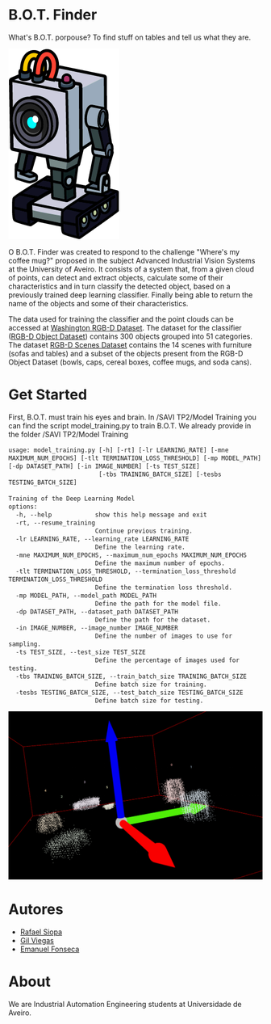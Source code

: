 
# B.O.T. Finder
What's B.O.T. porpouse? To find stuff on tables and tell us what they are.

![Image](docs/butterbot.png)

O B.O.T. Finder was created to respond to the challenge "Where's my coffee mug?" proposed in the subject Advanced Industrial Vision Systems at the University of Aveiro.
It consists of a system that, from a given cloud of points, can detect and extract objects, calculate some of their characteristics and in turn classify the detected object, based on a previously trained deep learning classifier. Finally being able to return the name of the objects and some of their characteristics.

The data used for training the classifier and the point clouds can be accessed at [Washington RGB-D Dataset](http://rgbd-dataset.cs.washington.edu/dataset/).
The dataset for the classifier ([RGB-D Object Dataset](http://rgbd-dataset.cs.washington.edu/dataset/)) contains 300 objects grouped into 51 categories.
The dataset [RGB-D Scenes Dataset](http://rgbd-dataset.cs.washington.edu/dataset/rgbd-scenes-v2/) contains the 14 scenes with furniture (sofas and tables) and a subset of the objects present from the RGB-D Object Dataset (bowls, caps, cereal boxes, coffee mugs, and soda cans).

# Get Started
First, B.O.T. must train his eyes and brain.
In /SAVI TP2/Model Training you can find the script model_training.py to train B.O.T.
We already provide in the folder /SAVI TP2/Model Training

```
usage: model_training.py [-h] [-rt] [-lr LEARNING_RATE] [-mne MAXIMUM_NUM_EPOCHS] [-tlt TERMINATION_LOSS_THRESHOLD] [-mp MODEL_PATH] [-dp DATASET_PATH] [-in IMAGE_NUMBER] [-ts TEST_SIZE]
                         [-tbs TRAINING_BATCH_SIZE] [-tesbs TESTING_BATCH_SIZE]

Training of the Deep Learning Model
options:
  -h, --help            show this help message and exit
  -rt, --resume_training
                        Continue previous training.
  -lr LEARNING_RATE, --learning_rate LEARNING_RATE
                        Define the learning rate.
  -mne MAXIMUM_NUM_EPOCHS, --maximum_num_epochs MAXIMUM_NUM_EPOCHS
                        Define the maximum number of epochs.
  -tlt TERMINATION_LOSS_THRESHOLD, --termination_loss_threshold TERMINATION_LOSS_THRESHOLD
                        Define the termination loss threshold.
  -mp MODEL_PATH, --model_path MODEL_PATH
                        Define the path for the model file.
  -dp DATASET_PATH, --dataset_path DATASET_PATH
                        Define the path for the dataset.
  -in IMAGE_NUMBER, --image_number IMAGE_NUMBER
                        Define the number of images to use for sampling.
  -ts TEST_SIZE, --test_size TEST_SIZE
                        Define the percentage of images used for testing.
  -tbs TRAINING_BATCH_SIZE, --train_batch_size TRAINING_BATCH_SIZE
                        Define batch size for training.
  -tesbs TESTING_BATCH_SIZE, --test_batch_size TESTING_BATCH_SIZE
                        Define batch size for testing.
```

![Image](docs/preview1.png)


# Autores
- [Rafael Siopa](https://github.com/RSiopa)
- [Gil Viegas](https://github.com/gilviegas)
- [Emanuel Fonseca](https://github.com/emanuelfonseca99)

# About
We are Industrial Automation Engineering students at Universidade de Aveiro.

